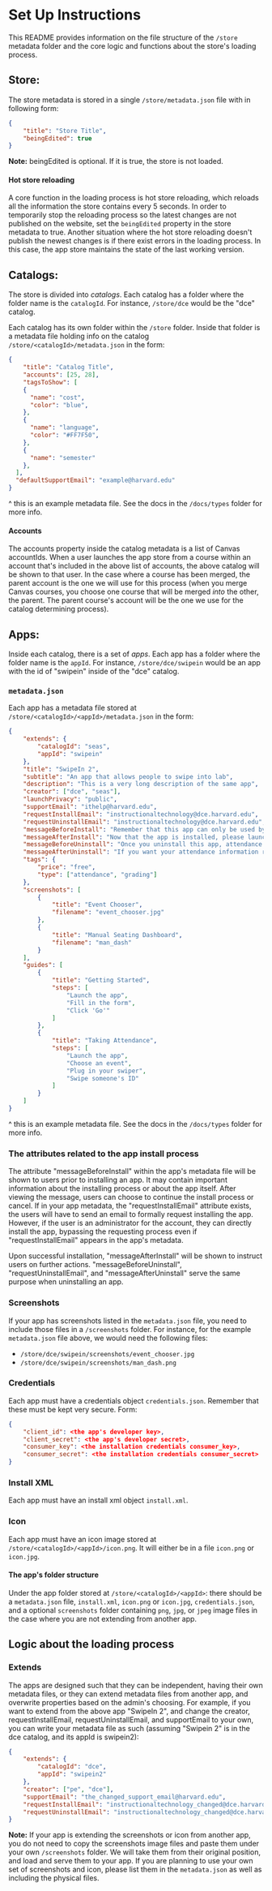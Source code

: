 # Set Up Instructions

This README provides information on the file structure of the `/store` metadata folder and the core logic and functions about the store's loading process.

## Store:

The store metadata is stored in a single `/store/metadata.json` file with in following form:

```json
{
    "title": "Store Title",
    "beingEdited": true
}
```

**Note:** beingEdited is optional. If it is true, the store is not loaded. 

#### Hot store reloading
A core function in the loading process is hot store reloading, which reloads all the information the store contains every 5 seconds. In order to temporarily stop the reloading process so the latest changes are not published on the website, set the `beingEdited` property in the store metadata to true. Another situation where the hot store reloading doesn't publish the newest changes is if there exist errors in the loading process. In this case, the app store maintains the state of the last working version.

## Catalogs:

The store is divided into _catalogs_. Each catalog has a folder where the folder name is the `catalogId`. For instance, `/store/dce` would be the "dce" catalog.

Each catalog has its own folder within the `/store` folder. Inside that folder is a metadata file holding info on the catalog `/store/<catalogId>/metadata.json` in the form:

```json
{
    "title": "Catalog Title",
    "accounts": [25, 28],
    "tagsToShow": [
    {
      "name": "cost",
      "color": "blue",
    },
    {
      "name": "language",
      "color": "#FF7F50",
    },
    {
      "name": "semester"
    },
  ],
  "defaultSupportEmail": "example@harvard.edu"
}
```

^ this is an example metadata file. See the docs in the `/docs/types` folder for more info.

#### Accounts

The accounts property inside the catalog metadata is a list of Canvas accountIds. When a user launches the app store from a course within an account that's included in the above list of accounts, the above catalog will be shown to that user. In the case where a course has been merged, the parent account is the one we will use for this process (when you merge Canvas courses, you choose one course that will be merged _into_ the other, the parent. The parent course's account will be the one we use for the catalog determining process).

## Apps:

Inside each catalog, there is a set of _apps_. Each app has a folder where the folder name is the `appId`. For instance, `/store/dce/swipein` would be an app with the id of "swipein" inside of the "dce" catalog.

### `metadata.json`

Each app has a metadata file stored at `/store/<catalogId>/<appId>/metadata.json` in the form:

```json
{
    "extends": {
        "catalogId": "seas",
        "appId": "swipein"
    },
    "title": "SwipeIn 2",
    "subtitle": "An app that allows people to swipe into lab",
    "description": "This is a very long description of the same app",
    "creator": ["dce", "seas"],
    "launchPrivacy": "public",
    "supportEmail": "ithelp@harvard.edu",
    "requestInstallEmail": "instructionaltechnology@dce.harvard.edu",
    "requestUninstallEmail": "instructionaltechnology@dce.harvard.edu",
    "messageBeforeInstall": "Remember that this app can only be used by instructors",
    "messageAfterInstall": "Now that the app is installed, please launch the app and follow instructions to get the permissions set up",
    "messageBeforeUninstall": "Once you uninstall this app, attendance information will be deleted!",
    "messageAfterUninstall": "If you want your attendance information restored, please contact support",
    "tags": {
        "price": "free",
        "type": ["attendance", "grading"]
    },
    "screenshots": [
        {
            "title": "Event Chooser",
            "filename": "event_chooser.jpg"
        },
        {
            "title": "Manual Seating Dashboard",
            "filename": "man_dash"
        }
    ],
    "guides": [
        {
            "title": "Getting Started",
            "steps": [
                "Launch the app",
                "Fill in the form",
                "Click 'Go'"
            ]
        },
        {
            "title": "Taking Attendance",
            "steps": [
                "Launch the app",
                "Choose an event",
                "Plug in your swiper",
                "Swipe someone's ID"
            ]
        }
    ]
}
```

^ this is an example metadata file. See the docs in the `/docs/types` folder for more info.

### The attributes related to the app install process

The attribute "messageBeforeInstall" within the app's metadata file will be shown to users prior to installing an app. It may contain important information about the installing process or about the app itself. After viewing the message, users can choose to continue the install process or cancel. If in your app metadata, the "requestInstallEmail" attribute exists, the users will have to send an email to formally request installing the app. However, if the user is an administrator for the account, they can directly install the app, bypassing the requesting process even if "requestInstallEmail" appears in the app's metadata.

Upon successful installation, "messageAfterInstall" will be shown to instruct users on further actions.  "messageBeforeUninstall", "requestUninstallEmail", and "messageAfterUninstall" serve the same purpose when uninstalling an app. 

### Screenshots

If your app has screenshots listed in the `metadata.json` file, you need to include those files in a `/screenshots` folder. For instance, for the example `metadata.json` file above, we would need the following files:

- `/store/dce/swipein/screenshots/event_chooser.jpg`
- `/store/dce/swipein/screenshots/man_dash.png`

### Credentials

Each app must have a credentials object `credentials.json`. Remember that these must be kept very secure. Form:

```json
{
    "client_id": <the app's developer key>,
    "client_secret": <the app's developer secret>,
    "consumer_key": <the installation credentials consumer_key>,
    "consumer_secret": <the installation credentials consumer_secret>
}
```

### Install XML

Each app must have an install xml object `install.xml`.

### Icon

Each app must have an icon image stored at `/store/<catalogId>/<appId>/icon.png`. It will either be in a file `icon.png` or `icon.jpg`.

#### The app's folder structure
Under the app folder stored at `/store/<catalogId>/<appId>`: there should be a `metadata.json` file, `install.xml`, `icon.png` or `icon.jpg`, `credentials.json`, and a optional `screenshots` folder containing `png`, `jpg`, or `jpeg` image files in the case where you are not extending from another app. 

## Logic about the loading process

### Extends

The apps are designed such that they can be independent, having their own metadata files, or they can extend metadata files from another app, and overwrite properties based on the admin's choosing. For example, if you want to extend from the above app "SwipeIn 2", and change the creator, requestInstallEmail, requestUninstallEmail, and supportEmail to your own, you can write your metadata file as such (assuming "Swipein 2" is in the dce catalog, and its appId is swipein2):

```json
{
    "extends": {
        "catalogId": "dce",
        "appId": "swipein2"
    },
    "creator": ["pe", "dce"],
    "supportEmail": "the_changed_support_email@harvard.edu",
    "requestInstallEmail": "instructionaltechnology_changed@dce.harvard.edu",
    "requestUninstallEmail": "instructionaltechnology_changed@dce.harvard.edu"
}
```

**Note:** If your app is extending the screenshots or icon from another app, you do not need to copy the screenshots image files and paste them under your own `/screenshots` folder. We will take them from their original position, and load and serve them to your app. If you are planning to use your own set of screenshots and icon, please list them in the `metadata.json` as well as including the physical files.